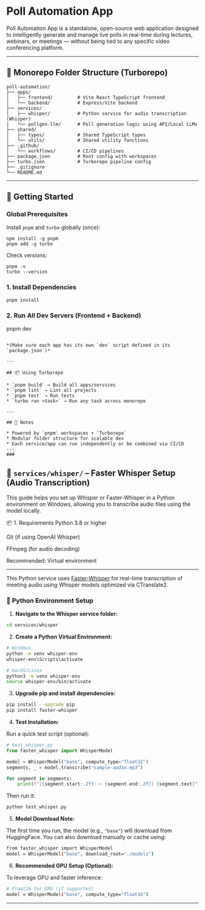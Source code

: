 # Poll Automation App

Poll Automation App is a standalone, open-source web application designed to intelligently generate and manage live polls in real-time during lectures, webinars, or meetings — without being tied to any specific video conferencing platform.

---

## 📁 Monorepo Folder Structure (Turborepo)

```
poll-automation/
├── apps/
│   ├── frontend/         # Vite React TypeScript frontend
│   └── backend/          # Express/Vite backend
├── services/
│   ├── whisper/          # Python service for audio transcription (Whisper)
│   └── pollgen-llm/      # Poll generation logic using API/Local LLMs
├── shared/
│   ├── types/            # Shared TypeScript types
│   └── utils/            # Shared utility functions
├── .github/
│   └── workflows/        # CI/CD pipelines
├── package.json          # Root config with workspaces
├── turbo.json            # Turborepo pipeline config
├── .gitignore
└── README.md

```

---

## 🚀 Getting Started

### Global Prerequisites

Install `pnpm` and `turbo` globally (once):


```
npm install -g pnpm
pnpm add -g turbo
```
Check versions:


```
pnpm -v
turbo --version
```

### 1. Install Dependencies



```
pnpm install
```

### 2. Run All Dev Servers (Frontend + Backend)


pnpm dev
```

*(Make sure each app has its own `dev` script defined in its `package.json`)*

---

## 📦 Using Turborepo

* `pnpm build` → Build all apps/services
* `pnpm lint` → Lint all projects
* `pnpm test` → Run tests
* `turbo run <task>` → Run any task across monorepo

---

## 📌 Notes

* Powered by `pnpm` workspaces + `Turborepo`
* Modular folder structure for scalable dev
* Each service/app can run independently or be combined via CI/CD
---
###
```
## 🧠 `services/whisper/` – Faster Whisper Setup (Audio Transcription)

This guide helps you set up Whisper or Faster-Whisper in a Python environment on Windows, allowing you to transcribe audio files using the model locally.

📦 1. Requirements
Python 3.8 or higher

Git (if using OpenAI Whisper)

FFmpeg (for audio decoding)

Recommended: Virtual environment

---

This Python service uses [Faster-Whisper](https://github.com/guillaumekln/faster-whisper) for real-time transcription of meeting audio using Whisper models optimized via CTranslate2.

### 🔧 Python Environment Setup

1. **Navigate to the Whisper service folder:**

```bash
cd services/whisper
```

2. **Create a Python Virtual Environment:**

```bash
# Windows
python -m venv whisper-env
whisper-env\Scripts\activate

# macOS/Linux
python3 -m venv whisper-env
source whisper-env/bin/activate
```

3. **Upgrade pip and install dependencies:**

```bash
pip install --upgrade pip
pip install faster-whisper
```

4. **Test Installation:**

Run a quick test script (optional):

```python
# test_whisper.py
from faster_whisper import WhisperModel

model = WhisperModel("base", compute_type="float32")
segments, _ = model.transcribe("sample-audio.mp3")

for segment in segments:
    print(f"[{segment.start:.2f} -> {segment.end:.2f}] {segment.text}")
```

Then run it:

```bash
python test_whisper.py
```

5. **Model Download Note:**

The first time you run, the model (e.g., `"base"`) will download from HuggingFace. You can also download manually or cache using:

```bash
from faster_whisper import WhisperModel
model = WhisperModel("base", download_root="./models")
```

6. **Recommended GPU Setup (Optional):**

To leverage GPU and faster inference:

```bash
# Float16 for GPU (if supported)
model = WhisperModel("base", compute_type="float16")
```

---
